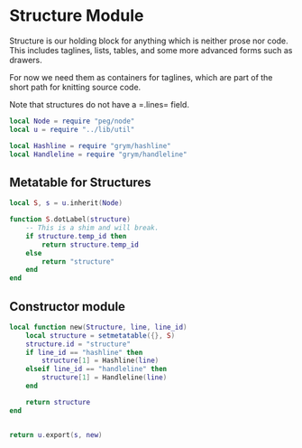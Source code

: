 # Structure Module
   Structure is our holding block for anything which is neither
 prose nor code.  This includes taglines, lists, tables, and some
 more advanced forms such as drawers.

 For now we need them as containers for taglines, which are part of the short
 path for knitting source code.

 Note that structures do not have a =.lines= field.

```lua
local Node = require "peg/node"
local u = require "../lib/util"

local Hashline = require "grym/hashline"
local Handleline = require "grym/handleline"
```
## Metatable for Structures
```lua
local S, s = u.inherit(Node)

function S.dotLabel(structure)
    -- This is a shim and will break.
    if structure.temp_id then 
        return structure.temp_id
    else
        return "structure"
    end
end
```
## Constructor module

```lua
local function new(Structure, line, line_id)
    local structure = setmetatable({}, S)
    structure.id = "structure"
    if line_id == "hashline" then
        structure[1] = Hashline(line)
    elseif line_id == "handleline" then
        structure[1] = Handleline(line)
    end

    return structure
end


return u.export(s, new)
```
